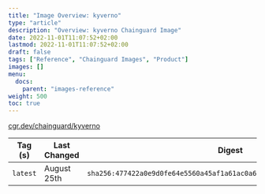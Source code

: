 ```yaml
---
title: "Image Overview: kyverno"
type: "article"
description: "Overview: kyverno Chainguard Image"
date: 2022-11-01T11:07:52+02:00
lastmod: 2022-11-01T11:07:52+02:00
draft: false
tags: ["Reference", "Chainguard Images", "Product"]
images: []
menu:
  docs:
    parent: "images-reference"
weight: 500
toc: true
---
```


[cgr.dev/chainguard/kyverno](https://github.com/chainguard-images/images/tree/main/images/kyverno)

| Tag (s)   | Last Changed | Digest                                                                    |
|-----------|--------------|---------------------------------------------------------------------------|
|  `latest` | August 25th  | `sha256:477422a0e9d0fe64e5560a45af1a61ac0a6410f2865ddf32ad96d1ae33c31e47` |



